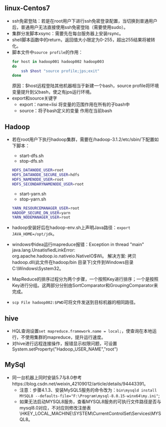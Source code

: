 ## linux-Centos7
- ssh免密登陆：若是在root用户下进行ssh免密登录配置，当切换到普通用户后，普通用户无法直接使用ssh免密登陆（需要使用sudo）。
- 集群分发脚本xsync：需要先在每台服务器上安装rsync。
- shell脚本函数中的return，返回值大小限定为0-255，超出255结果将被转化。
- 脚本文件中`source profile`的作用：
  ```bash
  for host in hadoop001 hadoop002 hadoop003
  do
      ssh $host "source profile;jps;exit"
  done
  ```
  原因：$host远程登陆其他机器相当于新建一个bash，source profile将环境变量提升到父bash，使之有jps运行环境。
- export和source关键字
  - export：name=lisi 将变量的范围作用在所有的子bash中
  - source：将子bash定义的变量 作用在当前bash


## Hadoop
- 若在root用户下执行hadoop集群，需要在/hadoop-3.1.2/etc/sbin/下配置如下脚本：
  - start-dfs.sh
  - stop-dfs.sh
  ```bash
  HDFS_DATANODE_USER=root
  HDFS_DATANODE_SECURE_USER=hdfs
  HDFS_NAMENODE_USER=root
  HDFS_SECONDARYNAMENODE_USER=root
  ```
  - start-yarn.sh
  - stop-yarn.sh
  ```bash
  YARN_RESOURCEMANAGER_USER=root
  HADOOP_SECURE_DN_USER=yarn
  YARN_NODEMANAGER_USER=root
  ```

- hadoop安装好后在hadoop-env.sh上声明Java路径：`export JAVA_HOME=/opt/jdk`。

- windows中idea运行mapreduce报错：Exception in thread "main" java.lang.UnsatisfiedLinkError: org.apache.hadoop.io.nativeio.NativeIO$Wi。
  解决方案: 拷贝hadoop.dll(此文件在hadoop/bin 目录下)文件到Windows目录C:\Windows\System32。

- MapReduce的排序过程分为两个步骤，一个按照Key进行排序；一个是按照Key进行分组。这两部分分别由SortComparator和GroupingComparator来完成。

- `scp File hadoop002:$PWD`可将文件发送到目标机器的相同路径。

## hive
- HQL查询设置`set mapreduce.framework.name = local;`，使查询在本地运行，不使用集群的mapreduce，提升运行速度。
- 对hive进行远程连接操作，报错显示权限问题，可设置System.setProperty("Hadoop_USER_NAME","root")


## MySql
- 同一台机器上同时安装5.7与8.0参考https://blog.csdn.net/weixin_42109012/article/details/94443391。
  - 注意：步骤4.1.3、安装MySQL5服务的命令改为：`bin\mysqld install MYSQL8 --defaults-file="F:\Program\mysql-8.0.15-winx64\my.ini"`;
  - 如果无法启动MYSQL8服务，查看MYSQL8服务的可执行文件路径是否与mysql8.0对应，不对应则修改注册表\HKEY_LOCAL_MACHINE\SYSTEM\CurrentControlSet\Services\MYSQL8。